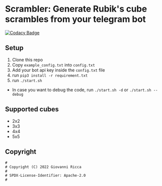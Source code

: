# Scrambler: Generate Rubik's cube scrambles from your telegram bot

[![Codacy Badge](https://app.codacy.com/project/badge/Grade/aca29c281cc4435f9bdf39223b1ad02e)](https://www.codacy.com/gh/ItsVixano/scrambler/dashboard?utm_source=github.com&amp;utm_medium=referral&amp;utm_content=ItsVixano/scrambler&amp;utm_campaign=Badge_Grade)

## Setup
1.  Clone this repo
2.  Copy `example_config.txt` into `config.txt`
3.  Add your bot api key inside the `config.txt` file
4.  run `pip3 install -r requirement.txt`
5.  run `./start.sh`

-   In case you want to debug the code, run `./start.sh -d` or `./start.sh --debug`

## Supported cubes
-   2x2
-   3x3
-   4x4
-   5x5

## Copyright
```text
#
# Copyright (C) 2022 Giovanni Ricca
#
# SPDX-License-Identifier: Apache-2.0
#
```
